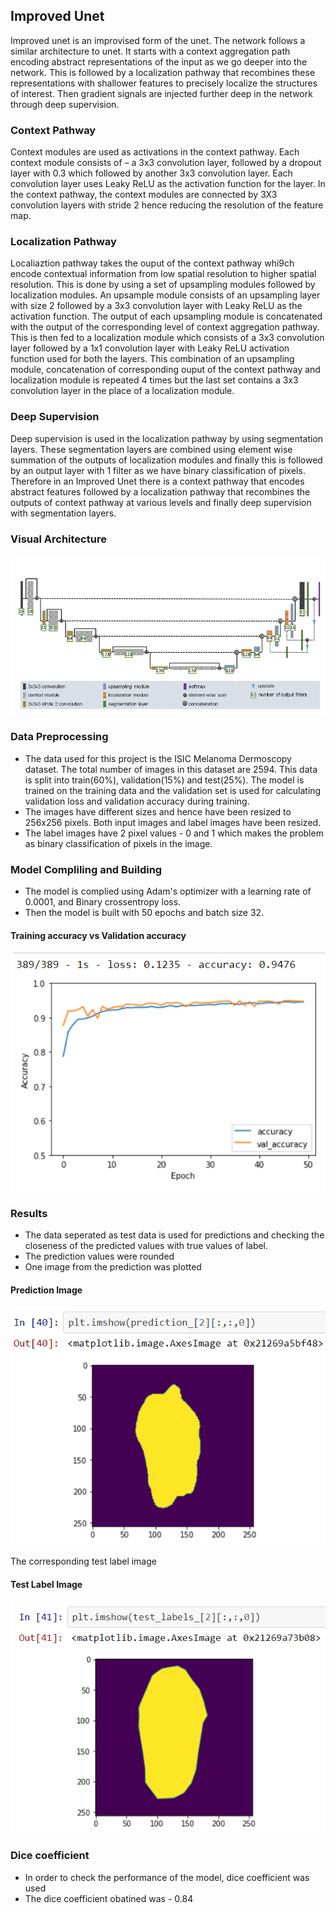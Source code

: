 ##  Improved Unet
Improved unet is an improvised form of the unet. The network follows a similar architecture to unet. It starts with a context aggregation path encoding abstract representations of the input as we go deeper into the network. This is followed by a localization pathway that recombines these representations with shallower features to precisely localize the structures of interest. Then gradient signals are injected further deep in the network through deep supervision.

### Context Pathway
Context modules are used as activations in the context pathway. Each context module consists of – a 3x3 convolution layer, followed by a dropout layer with 0.3 which followed by another 3x3 convolution layer. Each convolution layer uses Leaky ReLU as the activation function for the layer. In the context pathway, the context modules are connected by 3X3 convolution layers with stride 2 hence reducing the resolution of the feature map.

### Localization Pathway

Localiaztion pathway takes the ouput of the context pathway whi9ch encode contextual information from low spatial resolution to higher spatial resolution. This is done by using a set of upsampling modules followed by localization modules. An upsample module consists of an upsampling layer with size 2 followed by a 3x3 convolution layer with Leaky ReLU as the activation function. The output of each upsampling module is concatenated with the output of the corresponding level of context aggregation pathway. This is then fed to a localization module which consists of a 3x3 convolution layer followed by a 1x1 convolution layer with Leaky ReLU activation function used for both the layers. This combination of an upsampling module, concatenation of corresponding ouput of the context pathway and localization module is repeated 4 times but the last set contains a 3x3 convolution layer in the place of a localization module.

### Deep Supervision
Deep supervision is used in the localization pathway by using segmentation layers. These segmentation layers are combined using element wise summation of the outputs of localization modules and finally this is followed by an output layer with 1 filter as we have binary classification of pixels.
Therefore in an Improved Unet there is a context pathway that encodes abstract features followed by a localization pathway that recombines the outputs of context pathway at various levels and finally deep supervision with segmentation layers.


### Visual Architecture
![Architecture](images/Architecture.png)

### Data Preprocessing
* The data used for this project is the ISIC Melanoma Dermoscopy dataset. The total number of images in this dataset are 2594. This data is split into train(60%), validation(15%) and test(25%). The model  is trained on the training data and the validation set is used for calculating validation loss and validation accuracy during training.
* The images have different sizes and hence have been resized to 256x256 pixels. Both input images and label images have been resized.
* The label images have 2 pixel values - 0 and 1 which makes the problem as binary classification of pixels in the image.

### Model Compliling and Building
* The model is complied using Adam's optimizer with a learning rate of 0.0001, and Binary crossentropy loss. 
* Then the model is built with 50 epochs and batch size 32. 

#### Training accuracy vs Validation accuracy
![Train_vs_Val_Accuracy](images/Train_vs_Val_Accuracy.png)

### Results

* The data seperated as test data is used for predictions and checking the closeness of the predicted values with true values of label.
* The prediction values were rounded 
* One image from the prediction was plotted

#### Prediction Image
![Prediction](images/Prediction.png)

The corresponding test label image 
#### Test Label Image
![Testlabel](images/Testlabel.png)

### Dice coefficient
* In order to check the performance of the model, dice coefficient was used 
* The dice coefficient obatined was - 0.84




